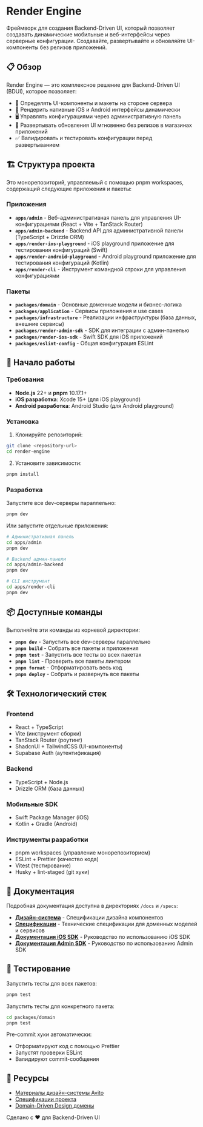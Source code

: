 # Render Engine

Фреймворк для создания Backend-Driven UI, который позволяет создавать динамические мобильные и веб-интерфейсы через серверные конфигурации. Создавайте, развертывайте и обновляйте UI-компоненты без релизов приложений.

## 📋 Обзор

Render Engine — это комплексное решение для Backend-Driven UI (BDUI), которое позволяет:

- 🎨 Определять UI-компоненты и макеты на стороне сервера
- 📱 Рендерить нативные iOS и Android интерфейсы динамически
- 🖥️ Управлять конфигурациями через административную панель
- 🚀 Развертывать обновления UI мгновенно без релизов в магазинах приложений
- ✅ Валидировать и тестировать конфигурации перед развертыванием

## 🏗️ Структура проекта

Это монорепозиторий, управляемый с помощью pnpm workspaces, содержащий следующие приложения и пакеты:

### Приложения

- **`apps/admin`** - Веб-административная панель для управления UI-конфигурациями (React + Vite + TanStack Router)
- **`apps/admin-backend`** - Backend API для административной панели (TypeScript + Drizzle ORM)
- **`apps/render-ios-playground`** - iOS playground приложение для тестирования конфигураций (Swift)
- **`apps/render-android-playground`** - Android playground приложение для тестирования конфигураций (Kotlin)
- **`apps/render-cli`** - Инструмент командной строки для управления конфигурациями

### Пакеты

- **`packages/domain`** - Основные доменные модели и бизнес-логика
- **`packages/application`** - Сервисы приложения и use cases
- **`packages/infrastructure`** - Реализации инфраструктуры (база данных, внешние сервисы)
- **`packages/render-admin-sdk`** - SDK для интеграции с админ-панелью
- **`packages/render-ios-sdk`** - Swift SDK для iOS приложений
- **`packages/eslint-config`** - Общая конфигурация ESLint

## 🚀 Начало работы

### Требования

- **Node.js** 22+ и **pnpm** 10.17.1+
- **iOS разработка**: Xcode 15+ (для iOS playground)
- **Android разработка**: Android Studio (для Android playground)

### Установка

1. Клонируйте репозиторий:

```bash
git clone <repository-url>
cd render-engine
```

2. Установите зависимости:

```bash
pnpm install
```

### Разработка

Запустите все dev-серверы параллельно:

```bash
pnpm dev
```

Или запустите отдельные приложения:

```bash
# Административная панель
cd apps/admin
pnpm dev

# Backend админ-панели
cd apps/admin-backend
pnpm dev

# CLI инструмент
cd apps/render-cli
pnpm dev
```

## 📦 Доступные команды

Выполняйте эти команды из корневой директории:

- **`pnpm dev`** - Запустить все dev-серверы параллельно
- **`pnpm build`** - Собрать все пакеты и приложения
- **`pnpm test`** - Запустить все тесты во всех пакетах
- **`pnpm lint`** - Проверить все пакеты линтером
- **`pnpm format`** - Отформатировать весь код
- **`pnpm deploy`** - Собрать и развернуть все пакеты

## 🛠️ Технологический стек

### Frontend

- React + TypeScript
- Vite (инструмент сборки)
- TanStack Router (роутинг)
- ShadcnUI + TailwindCSS (UI-компоненты)
- Supabase Auth (аутентификация)

### Backend

- TypeScript + Node.js
- Drizzle ORM (база данных)

### Мобильные SDK

- Swift Package Manager (iOS)
- Kotlin + Gradle (Android)

### Инструменты разработки

- pnpm workspaces (управление монорепозиторием)
- ESLint + Prettier (качество кода)
- Vitest (тестирование)
- Husky + lint-staged (git хуки)

## 📖 Документация

Подробная документация доступна в директориях `/docs` и `/specs`:

- **[Дизайн-система](docs/design-system/)** - Спецификации дизайна компонентов
- **[Спецификации](specs/)** - Технические спецификации для доменных моделей и сервисов
- **[Документация iOS SDK](packages/render-ios-sdk/README.md)** - Руководство по использованию iOS SDK
- **[Документация Admin SDK](packages/render-admin-sdk/README.md)** - Руководство по использованию Admin SDK

## 🧪 Тестирование

Запустить тесты для всех пакетов:

```bash
pnpm test
```

Запустить тесты для конкретного пакета:

```bash
cd packages/domain
pnpm test
```

Pre-commit хуки автоматически:

- Отформатируют код с помощью Prettier
- Запустят проверки ESLint
- Валидируют commit-сообщения

## 🔗 Ресурсы

- [Материалы дизайн-системы Avito](resources/avito-design-materials/)
- [Спецификации проекта](specs/project/project.spec.md)
- [Domain-Driven Design домены](specs/project/ddd-domains.spec.md)

Сделано с ❤️ для Backend-Driven UI
